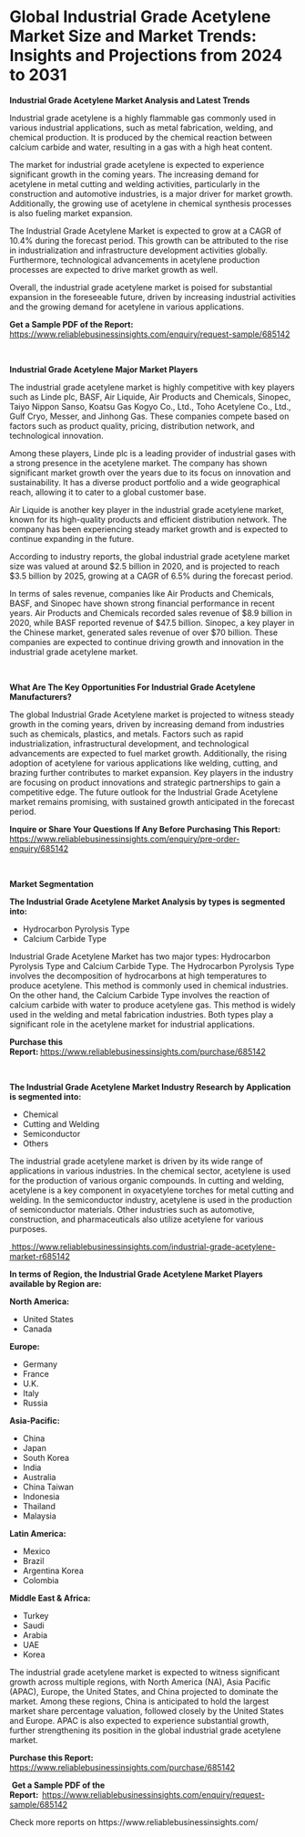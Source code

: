 <p><h1>Global Industrial Grade Acetylene Market Size and Market Trends: Insights and Projections from 2024 to 2031</h1></p><p><strong>Industrial Grade Acetylene Market Analysis and Latest Trends</strong></p>
<p><p>Industrial grade acetylene is a highly flammable gas commonly used in various industrial applications, such as metal fabrication, welding, and chemical production. It is produced by the chemical reaction between calcium carbide and water, resulting in a gas with a high heat content.</p><p>The market for industrial grade acetylene is expected to experience significant growth in the coming years. The increasing demand for acetylene in metal cutting and welding activities, particularly in the construction and automotive industries, is a major driver for market growth. Additionally, the growing use of acetylene in chemical synthesis processes is also fueling market expansion.</p><p>The Industrial Grade Acetylene Market is expected to grow at a CAGR of 10.4% during the forecast period. This growth can be attributed to the rise in industrialization and infrastructure development activities globally. Furthermore, technological advancements in acetylene production processes are expected to drive market growth as well.</p><p>Overall, the industrial grade acetylene market is poised for substantial expansion in the foreseeable future, driven by increasing industrial activities and the growing demand for acetylene in various applications.</p></p>
<p><strong>Get a Sample PDF of the Report:&nbsp;</strong> <a href="https://www.reliablebusinessinsights.com/enquiry/request-sample/685142">https://www.reliablebusinessinsights.com/enquiry/request-sample/685142</a></p>
<p>&nbsp;</p>
<p><strong>Industrial Grade Acetylene Major Market Players</strong></p>
<p><p>The industrial grade acetylene market is highly competitive with key players such as Linde plc, BASF, Air Liquide, Air Products and Chemicals, Sinopec, Taiyo Nippon Sanso, Koatsu Gas Kogyo Co., Ltd., Toho Acetylene Co., Ltd., Gulf Cryo, Messer, and Jinhong Gas. These companies compete based on factors such as product quality, pricing, distribution network, and technological innovation.</p><p>Among these players, Linde plc is a leading provider of industrial gases with a strong presence in the acetylene market. The company has shown significant market growth over the years due to its focus on innovation and sustainability. It has a diverse product portfolio and a wide geographical reach, allowing it to cater to a global customer base.</p><p>Air Liquide is another key player in the industrial grade acetylene market, known for its high-quality products and efficient distribution network. The company has been experiencing steady market growth and is expected to continue expanding in the future.</p><p>According to industry reports, the global industrial grade acetylene market size was valued at around $2.5 billion in 2020, and is projected to reach $3.5 billion by 2025, growing at a CAGR of 6.5% during the forecast period.</p><p>In terms of sales revenue, companies like Air Products and Chemicals, BASF, and Sinopec have shown strong financial performance in recent years. Air Products and Chemicals recorded sales revenue of $8.9 billion in 2020, while BASF reported revenue of $47.5 billion. Sinopec, a key player in the Chinese market, generated sales revenue of over $70 billion. These companies are expected to continue driving growth and innovation in the industrial grade acetylene market.</p></p>
<p>&nbsp;</p>
<p><strong>What Are The Key Opportunities For Industrial Grade Acetylene Manufacturers?</strong></p>
<p><p>The global Industrial Grade Acetylene market is projected to witness steady growth in the coming years, driven by increasing demand from industries such as chemicals, plastics, and metals. Factors such as rapid industrialization, infrastructural development, and technological advancements are expected to fuel market growth. Additionally, the rising adoption of acetylene for various applications like welding, cutting, and brazing further contributes to market expansion. Key players in the industry are focusing on product innovations and strategic partnerships to gain a competitive edge. The future outlook for the Industrial Grade Acetylene market remains promising, with sustained growth anticipated in the forecast period.</p></p>
<p><strong>Inquire or Share Your Questions If Any Before Purchasing This Report:</strong> <a href="https://www.reliablebusinessinsights.com/enquiry/pre-order-enquiry/685142">https://www.reliablebusinessinsights.com/enquiry/pre-order-enquiry/685142</a></p>
<p>&nbsp;</p>
<p><strong>Market Segmentation</strong></p>
<p><strong>The Industrial Grade Acetylene Market Analysis by types is segmented into:</strong></p>
<p><ul><li>Hydrocarbon Pyrolysis Type</li><li>Calcium Carbide Type</li></ul></p>
<p><p>Industrial Grade Acetylene Market has two major types: Hydrocarbon Pyrolysis Type and Calcium Carbide Type. The Hydrocarbon Pyrolysis Type involves the decomposition of hydrocarbons at high temperatures to produce acetylene. This method is commonly used in chemical industries. On the other hand, the Calcium Carbide Type involves the reaction of calcium carbide with water to produce acetylene gas. This method is widely used in the welding and metal fabrication industries. Both types play a significant role in the acetylene market for industrial applications.</p></p>
<p><strong>Purchase this Report:&nbsp;</strong><a href="https://www.reliablebusinessinsights.com/purchase/685142">https://www.reliablebusinessinsights.com/purchase/685142</a></p>
<p>&nbsp;</p>
<p><strong>The Industrial Grade Acetylene Market Industry Research by Application is segmented into:</strong></p>
<p><ul><li>Chemical</li><li>Cutting and Welding</li><li>Semiconductor</li><li>Others</li></ul></p>
<p><p>The industrial grade acetylene market is driven by its wide range of applications in various industries. In the chemical sector, acetylene is used for the production of various organic compounds. In cutting and welding, acetylene is a key component in oxyacetylene torches for metal cutting and welding. In the semiconductor industry, acetylene is used in the production of semiconductor materials. Other industries such as automotive, construction, and pharmaceuticals also utilize acetylene for various purposes.</p></p>
<p><a href="https://www.reliablebusinessinsights.com/industrial-grade-acetylene-market-r685142">&nbsp;https://www.reliablebusinessinsights.com/industrial-grade-acetylene-market-r685142</a></p>
<p><strong>In terms of Region, the Industrial Grade Acetylene Market Players available by Region are:</strong></p>
<p>
    <p> <strong> North America: </strong>
        <ul>
            <li>United States</li>
            <li>Canada</li>
        </ul>
        </p> 
    <p> <strong> Europe: </strong>
        <ul>
            <li>Germany</li>
            <li>France</li>
            <li>U.K.</li>
            <li>Italy</li>
            <li>Russia</li>
        </ul>
        </p> 
    <p> <strong> Asia-Pacific: </strong>
        <ul>
            <li>China</li>
            <li>Japan</li>
            <li>South Korea</li>
            <li>India</li>
            <li>Australia</li>
            <li>China Taiwan</li>
            <li>Indonesia</li>
            <li>Thailand</li>
            <li>Malaysia</li>
        </ul>
        </p> 
    <p> <strong> Latin America: </strong>
        <ul>
            <li>Mexico</li>
            <li>Brazil</li>
            <li>Argentina Korea</li>
            <li>Colombia</li>
        </ul>
        </p> 
    <p> <strong> Middle East & Africa: </strong>
        <ul>
            <li>Turkey</li>
            <li>Saudi</li>
            <li>Arabia</li>
            <li>UAE</li>
            <li>Korea</li>
        </ul>
    </p>
    </p>
<p><p>The industrial grade acetylene market is expected to witness significant growth across multiple regions, with North America (NA), Asia Pacific (APAC), Europe, the United States, and China projected to dominate the market. Among these regions, China is anticipated to hold the largest market share percentage valuation, followed closely by the United States and Europe. APAC is also expected to experience substantial growth, further strengthening its position in the global industrial grade acetylene market.</p></p>
<p><strong>Purchase this Report: </strong><a href="https://www.reliablebusinessinsights.com/purchase/685142">https://www.reliablebusinessinsights.com/purchase/685142</a></p>
<p>&nbsp;<strong>Get a Sample PDF of the Report:&nbsp;&nbsp;</strong><a href="https://www.reliablebusinessinsights.com/enquiry/request-sample/685142">https://www.reliablebusinessinsights.com/enquiry/request-sample/685142</a></p>
<p><strong></strong></p>
<p>Check more reports on https://www.reliablebusinessinsights.com/</p>